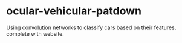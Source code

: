 # ocular-vehicular-patdown
Using convolution networks to classify cars based on their features, complete with website.
